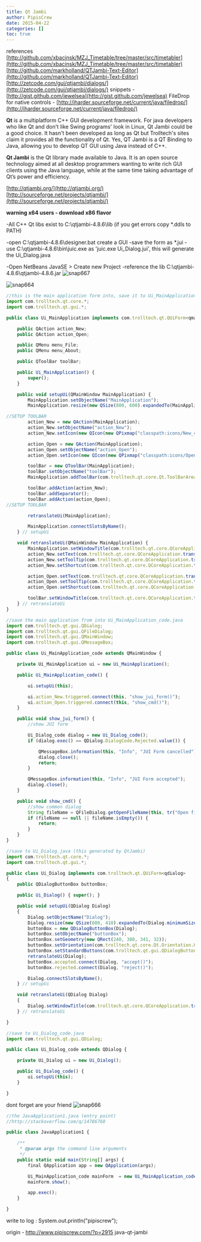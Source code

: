 ```yaml
---
title: Qt Jambi
author: PipisCrew
date: 2015-04-22
categories: []
toc: true
---
```


references 
[http://github.com/xbacinsk/MZJ_Timetable/tree/master/src/timetabler](http://github.com/xbacinsk/MZJ_Timetable/tree/master/src/timetabler)
[http://github.com/markholland/QTJambi-Text-Editor](http://github.com/markholland/QTJambi-Text-Editor)
[http://zetcode.com/gui/qtjambi/dialogs/](http://zetcode.com/gui/qtjambi/dialogs/)
snippets - [http://gist.github.com/jewelsea](http://gist.github.com/jewelsea)
FileDrop for native controls - [http://iharder.sourceforge.net/current/java/filedrop/](http://iharder.sourceforge.net/current/java/filedrop/)

**Qt** is a multiplatform C++ GUI development framework. For java developers who like Qt and don't like Swing programs' look in Linux, Qt Jambi could be a good choice. It hasn't been developed as long as Qt but Trolltech's sites claim it provides all the functionality of Qt. Yes, QT Jambi is a QT Binding to Java, allowing you to develop QT GUI using Java instead of C++.

**Qt Jambi** is the Qt library made available to Java. It is an open source technology aimed at all desktop programmers wanting to write rich GUI clients using the Java language, while at the same time taking advantage of Qt’s power and efficiency.

[http://qtjambi.org/](http://qtjambi.org/)
[http://sourceforge.net/projects/qtjambi/](http://sourceforge.net/projects/qtjambi/)

**warning x64 users - download x86 flavor**

-All C++ Qt libs exist to C:\qtjambi-4.8.6\lib (if you get errors copy *.ddls to PATH)

-open C:\qtjambi-4.8.6\designer.bat create a GUI
-save the form as *.jui
-use C:\qtjambi-4.8.6\bin\juic.exe as 'juic.exe Ui_Dialog.jui', this will generate the Ui_Dialog.java

-Open NetBeans JavaSE > Create new Project
-reference the lib C:\qtjambi-4.8.6\qtjambi-4.8.6.jar
![](https://www.pipiscrew.com/wp-content/uploads/2015/04/snap667.png "snap667")

![](https://www.pipiscrew.com/wp-content/uploads/2015/04/snap664.png "snap664")

```js
//this is the main application form into, save it to Ui_MainApplication.java
import com.trolltech.qt.core.*;
import com.trolltech.qt.gui.*;

public class Ui_MainApplication implements com.trolltech.qt.QUiForm<qmainwindow> {

    public QAction action_New;
    public QAction action_Open;

    public QMenu menu_File;
    public QMenu menu_About;

    public QToolBar toolBar;

    public Ui_MainApplication() {
        super();
    }

    public void setupUi(QMainWindow MainApplication) {
        MainApplication.setObjectName("MainApplication");
        MainApplication.resize(new QSize(800, 600).expandedTo(MainApplication.minimumSizeHint()));

//SETUP TOOLBAR
        action_New = new QAction(MainApplication);
        action_New.setObjectName("action_New");
        action_New.setIcon(new QIcon(new QPixmap("classpath:icons/New_48x48.png")));

        action_Open = new QAction(MainApplication);
        action_Open.setObjectName("action_Open");
        action_Open.setIcon(new QIcon(new QPixmap("classpath:icons/Open_48x48.png")));

        toolBar = new QToolBar(MainApplication);
        toolBar.setObjectName("toolBar");
        MainApplication.addToolBar(com.trolltech.qt.core.Qt.ToolBarArea.TopToolBarArea, toolBar);

        toolBar.addAction(action_New);
        toolBar.addSeparator();
        toolBar.addAction(action_Open);
//SETUP TOOLBAR

        retranslateUi(MainApplication);

        MainApplication.connectSlotsByName();
    } // setupUi

    void retranslateUi(QMainWindow MainApplication) {
        MainApplication.setWindowTitle(com.trolltech.qt.core.QCoreApplication.translate("MainApplication", "Test Window", null));
        action_New.setText(com.trolltech.qt.core.QCoreApplication.translate("MainApplication", "&New", null));
        action_New.setToolTip(com.trolltech.qt.core.QCoreApplication.translate("MainApplication", "Create a new document", null));
        action_New.setShortcut(com.trolltech.qt.core.QCoreApplication.translate("MainApplication", "Ctrl+N", null));

        action_Open.setText(com.trolltech.qt.core.QCoreApplication.translate("MainApplication", "&Open...", null));
        action_Open.setToolTip(com.trolltech.qt.core.QCoreApplication.translate("MainApplication", "Open an existing document", null));
        action_Open.setShortcut(com.trolltech.qt.core.QCoreApplication.translate("MainApplication", "Ctrl+O", null));

        toolBar.setWindowTitle(com.trolltech.qt.core.QCoreApplication.translate("MainApplication", "toolBar", null));
    } // retranslateUi
}

//save the main application from into Ui_MainApplication_code.java
import com.trolltech.qt.gui.QDialog;
import com.trolltech.qt.gui.QFileDialog;
import com.trolltech.qt.gui.QMainWindow;
import com.trolltech.qt.gui.QMessageBox;

public class Ui_MainApplication_code extends QMainWindow {

    private Ui_MainApplication ui = new Ui_MainApplication();

    public Ui_MainApplication_code() {

        ui.setupUi(this);

        ui.action_New.triggered.connect(this, "show_jui_form()");
        ui.action_Open.triggered.connect(this, "show_cmd()");
    }

    public void show_jui_form() {
        //show JUI form

        Ui_Dialog_code dialog = new Ui_Dialog_code();
        if (dialog.exec() == QDialog.DialogCode.Rejected.value()) {

            QMessageBox.information(this, "Info", "JUI Form cancelled");
            dialog.close();
            return;
        }

        QMessageBox.information(this, "Info", "JUI Form accepted");
        dialog.close();
    }

    public void show_cmd() {
        //show common dialog
        String fileName = QFileDialog.getOpenFileName(this, tr("Open file"), ".", new QFileDialog.Filter(tr("XML files (*.xml)")));
        if (fileName == null || fileName.isEmpty()) {
            return;
        }
    }
}
```

```js
//save to Ui_Dialog.java (this generated by QtJambi)
import com.trolltech.qt.core.*;
import com.trolltech.qt.gui.*;

public class Ui_Dialog implements com.trolltech.qt.QUiForm<qdialog>
{
    public QDialogButtonBox buttonBox;

    public Ui_Dialog() { super(); }

    public void setupUi(QDialog Dialog)
    {
        Dialog.setObjectName("Dialog");
        Dialog.resize(new QSize(600, 418).expandedTo(Dialog.minimumSizeHint()));
        buttonBox = new QDialogButtonBox(Dialog);
        buttonBox.setObjectName("buttonBox");
        buttonBox.setGeometry(new QRect(240, 380, 341, 32));
        buttonBox.setOrientation(com.trolltech.qt.core.Qt.Orientation.Horizontal);
        buttonBox.setStandardButtons(com.trolltech.qt.gui.QDialogButtonBox.StandardButton.createQFlags(com.trolltech.qt.gui.QDialogButtonBox.StandardButton.Cancel,com.trolltech.qt.gui.QDialogButtonBox.StandardButton.Ok));
        retranslateUi(Dialog);
        buttonBox.accepted.connect(Dialog, "accept()");
        buttonBox.rejected.connect(Dialog, "reject()");

        Dialog.connectSlotsByName();
    } // setupUi

    void retranslateUi(QDialog Dialog)
    {
        Dialog.setWindowTitle(com.trolltech.qt.core.QCoreApplication.translate("Dialog", "Dialog", null));
    } // retranslateUi

}

//save to Ui_Dialog_code.java
import com.trolltech.qt.gui.QDialog;

public class Ui_Dialog_code extends QDialog {

    private Ui_Dialog ui = new Ui_Dialog();

    public Ui_Dialog_code() {
        ui.setupUi(this);
    }

}
```

dont forget are your friend
![](https://www.pipiscrew.com/wp-content/uploads/2015/04/snap666.png "snap666")

```js
//the JavaApplication1.java (entry point)
//http://stackoverflow.com/q/14786760

public class JavaApplication1 {

    /**
     * @param args the command line arguments
     */
    public static void main(String[] args) {
        final QApplication app = new QApplication(args);

        Ui_MainApplication_code mainForm  = new Ui_MainApplication_code();
        mainForm.show();

        app.exec();
    }

}
```

write to log :
System.out.println("pipiscrew");</qdialog></qmainwindow>

origin - http://www.pipiscrew.com/?p=2915 java-qt-jambi